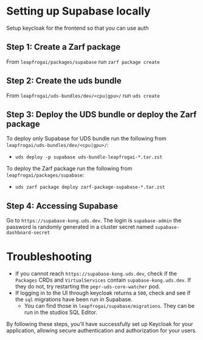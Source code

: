 # Setting up Supabase locally

Setup keycloak for the frontend so that you can use auth

## Step 1: Create a Zarf package

From `leapfrogai/packages/supabase` run `zarf package create`

## Step 2: Create the uds bundle

From `leapfrogai/uds-bundles/dev/<cpu|gpu>/` run `uds create`


## Step 3: Deploy the UDS bundle or deploy the Zarf package

To deploy only Supabase for UDS bundle run the following from `leapfrogai/uds-bundles/dev/<cpu|gpu>/`:
* `uds deploy -p supabase uds-bundle-leapfrogai-*.tar.zst`

To deploy the Zarf package run the following from `leapfrogai/packages/supabase`:
* `uds zarf package deploy zarf-package-supabase-*.tar.zst`

## Step 4: Accessing Supabase

Go to `https://supabase-kong.uds.dev`. The login is `supabase-admin` the password is randomly generated in a cluster secret named `supabase-dashboard-secret`

# Troubleshooting

* If you cannot reach `https://supabase-kong.uds.dev`, check if the `Packages` CRDs and `VirtualServices` contain `supabase-kong.uds.dev`. If they do not, try restarting the `pepr-uds-core-watcher` pod.
* If logging in to the UI through keycloak returns a `500`, check and see if the `sql` migrations have been run in Supabase.
  * You can find those in `leapfrogai/supabase/migrations`. They can be run in the studios SQL Editor.

By following these steps, you'll have successfully set up Keycloak for your application, allowing secure authentication and authorization for your users.